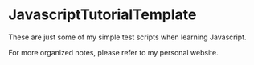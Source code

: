 # JavascriptTutorialTemplate
These are just some of my simple test scripts when learning Javascript.

For more organized notes, please refer to my personal website.
